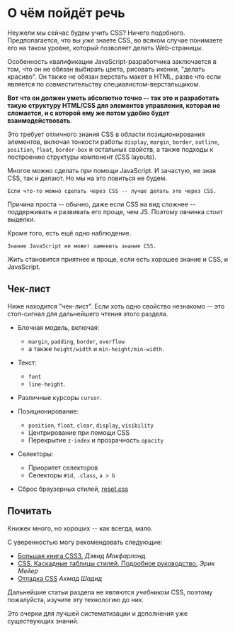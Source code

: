 # О чём пойдёт речь

Неужели мы сейчас будем учить CSS? Ничего подобного. Предполагается, что вы *уже* знаете CSS, во всяком случае понимаете его на таком уровне, который позволяет делать Web-страницы.

Особенность квалификации JavaScript-разработчика заключается в том, что он не обязан выбирать цвета, рисовать иконки, "делать красиво". Он также не обязан верстать макет в HTML, разве что если является по совместительству специалистом-верстальщиком.

**Вот что он должен уметь абсолютно точно -- так это и разработать такую структуру HTML/CSS для элементов управления, которая не сломается, и с которой ему же потом удобно будет взаимодействовать**.

Это требует отличного знания CSS в области позиционирования элементов, включая тонкости работы `display`, `margin`, `border`, `outline`, `position`, `float`, `border-box` и остальных свойств, а также подходы к построению структуры компонент (CSS layouts).

Многое можно сделать при помощи JavaScript. И зачастую, не зная CSS, так и делают. Но мы на это ловиться не будем.

```summary
Если что-то можно сделать через CSS -- лучше делать это через CSS.
```

Причина проста -- обычно, даже если CSS на вид сложнее -- поддерживать и развивать его проще, чем JS. Поэтому овчинка стоит выделки.

Кроме того, есть ещё одно наблюдение.

```summary
Знание JavaScript не может заменить знание CSS.
```

Жить становится приятнее и проще, если есть хорошее знание и CSS, и JavaScript.

## Чек-лист

Ниже находится "чек-лист". Если хоть одно свойство незнакомо -- это стоп-сигнал для дальнейшего чтения этого раздела.

- Блочная модель, включая:
    - `margin`, `padding`, `border`, `overflow`
    - а также `height/width` и `min-height/min-width`.
- Текст:
    - `font`
    - `line-height`.
- Различные курсоры `cursor`.
- Позиционирование:
    - `position`, `float`, `clear`, `display`, `visibility`
    - Центрирование при помощи CSS
    - Перекрытие `z-index` и прозрачность `opacity`
- Селекторы:
    - Приоритет селекторов
    - Селекторы `#id`, `.class`, `a > b`

- Сброс браузерных стилей, <a href="https://meyerweb.com/eric/tools/css/reset/">reset.css</a>

## Почитать

Книжек много, но хороших -- как всегда, мало.

С уверенностью могу рекомендовать следующие:

- <a href="https://www.ozon.ru/context/detail/id/24493075/?partner=iliakan">Большая книга CSS3.</a>
<i>Дэвид Макфарланд.</i>
- <a href="https://www.ozon.ru/context/detail/id/3881079/?partner=iliakan">CSS. Каскадные таблицы стилей. Подробное руководство.</a>
<i>Эрик Мейер</i>
- <a href="https://debuggingcss.com/">Отладка CSS</a>
<i>Ахмад Шадид</i>

Дальнейшие статьи раздела не являются *учебником* CSS, поэтому пожалуйста, изучите эту технологию до них.

Это очерки для лучшей систематизации и дополнения уже существующих знаний.
